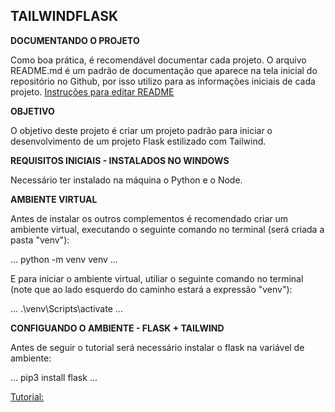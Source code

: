 ## TAILWINDFLASK

**DOCUMENTANDO O PROJETO**

Como boa prática, é recomendável documentar cada projeto.
O arquivo README.md é um padrão de documentação que aparece na tela inicial do repositório no Github, por isso utilizo para as informações iniciais de cada projeto.
[Instruções para editar README](https://raullesteves.medium.com/github-como-fazer-um-readme-md-bonit%C3%A3o-c85c8f154f8)

**OBJETIVO**

O objetivo deste projeto é criar um projeto padrão para iniciar o desenvolvimento de um projeto Flask estilizado com Tailwind.

**REQUISITOS INICIAIS - INSTALADOS NO WINDOWS**

Necessário ter instalado na máquina o Python e o Node.

**AMBIENTE VIRTUAL**

Antes de instalar os outros complementos é recomendado criar um ambiente virtual, executando o seguinte comando no terminal (será criada a pasta "venv"):

...
python -m venv venv
...

E para iniciar o ambiente virtual, utiliar o seguinte comando no terminal (note que ao lado esquerdo do caminho estará a expressão "venv"):

...
.\venv\Scripts\activate
...

**CONFIGUANDO O AMBIENTE - FLASK + TAILWIND**

Antes de seguir o tutorial será necessário instalar o flask na variável de ambiente:

...
pip3 install flask
...

[Tutorial:](https://www.codewithharry.com/blogpost/using-tailwind-with-flask/)

